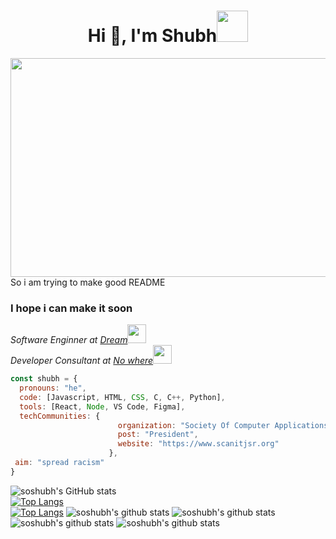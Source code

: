 <h1 align="center">Hi 👋, I'm Shubh<img src="https://media.giphy.com/media/mGcNjsfWAjY5AEZNw6/giphy.gif" width="50"></h1>

<!--  [![Shubhanshu Singh header](icon/bshhbs.jpg)](http://soshubh.xyz/) -->
<img height="350" src="https://media.giphy.com/media/812KDu5bi5iAgLWMiZ/giphy.gif" width="850"><br>
<h1S>So i am trying to make good README</h1>
<h3>I hope i can make it soon</h3>


<!-- <img align='right' src="https://media.giphy.com/media/HvF4iYme3S5LVBpkbv/giphy-downsized.gif" width="230" > -->
<p><em>Software Enginner at <a href="">Dream</a><img src="https://media.giphy.com/media/fYSnHlufseco8Fh93Z/giphy.gif" width="30"></br>Developer Consultant at <a href="">No where</a><img src="https://media.giphy.com/media/WUlplcMpOCEmTGBtBW/giphy.gif" width="30"> 
</em></p>

```javascript
const shubh = {
  pronouns: "he",
  code: [Javascript, HTML, CSS, C, C++, Python],
  tools: [React, Node, VS Code, Figma],
  techCommunities: {
                        organization: "Society Of Computer Applications",
                        post: "President",
                        website: "https://www.scanitjsr.org"
                      },
 aim: "spread racism"
}
```

<!-- ![soshubh's github stats](https://github-readme-stats.vercel.app/api?username=soshubh&show_icons=true&hide=contribs,prs&cache_seconds=86400&theme=swift) -->
![soshubh's GitHub stats](https://github-readme-stats.vercel.app/api?username=soshubh&show_icons=true&theme=Gradient)<br></em>
[![Top Langs](https://github-readme-stats.vercel.app/api/top-langs/?username=soshubh&langs_count=8)](https://github.com/soshubh/github-readme-stats)<br>
[![Top Langs](https://github-readme-stats.vercel.app/api/top-langs/?username=soshubh&layout=compact)](https://github.com/soshubh/github-readme-stats)
![soshubh's github stats](https://github-readme-stats.vercel.app/api/pin/?username=soshubh&repo=shubh&cache_seconds=86400&theme=Gradient)
![soshubh's github stats](https://github-readme-stats.vercel.app/api/pin/?username=soshubh&repo=Ist-sem-assignment&cache_seconds=86400&theme=Gradient)
![soshubh's github stats](https://github-readme-stats.vercel.app/api/pin/?username=soshubh&repo=CodeForces&cache_seconds=86400&theme=Gradient)
![soshubh's github stats](https://github-readme-stats.vercel.app/api/pin/?username=soshubh&repo=telebot&cache_seconds=86400&theme=Gradient)


